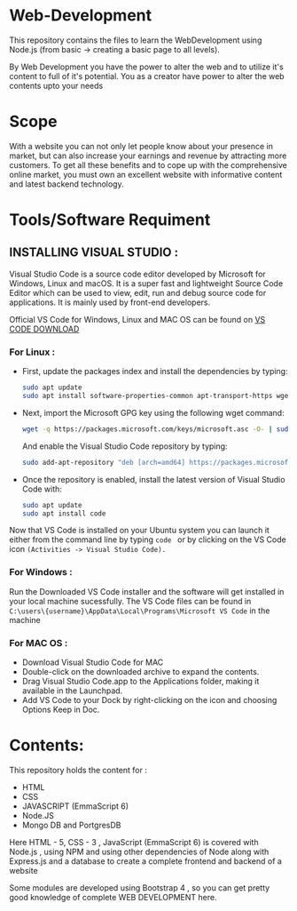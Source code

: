 # Web-Development
This repository contains the files to learn the WebDevelopment using Node.js (from basic -> creating a basic page to all levels).

By Web Development you have the power to alter the web and to utilize it's content to full of it's potential. You as a creator have power to alter the web contents upto your needs

# Scope
With a website you can not only let people know about your presence in market, but can also increase your earnings and revenue by attracting more customers. To get all these benefits and to cope up with the comprehensive online market, you must own an excellent website with informative content and latest backend technology.

# Tools/Software Requiment #
## INSTALLING VISUAL STUDIO : 
Visual Studio Code is a source code editor developed by Microsoft for Windows, Linux and macOS. It is a super fast and lightweight Source Code Editor which can be used to view, edit, run and debug source code for applications. It is mainly used by front-end developers.

Official VS Code for Windows, Linux and MAC OS can be found on [VS CODE DOWNLOAD](https://code.visualstudio.com/download)

### For Linux :
   - First, update the packages index and install the dependencies by typing:
      ```bash
      sudo apt update
      sudo apt install software-properties-common apt-transport-https wget
      ```
   - Next, import the Microsoft GPG key using the following wget command:
      ```bash
      wget -q https://packages.microsoft.com/keys/microsoft.asc -O- | sudo apt-key add -
      ```
      And enable the Visual Studio Code repository by typing:
      ```bash
      sudo add-apt-repository "deb [arch=amd64] https://packages.microsoft.com/repos/vscode stable main"
      ```
   - Once the repository is enabled, install the latest version of Visual Studio Code with:
      ```bash
      sudo apt update
      sudo apt install code
      ```
      
Now that VS Code is installed on your Ubuntu system you can launch it either from the command line by typing ```code ``` or by clicking on the VS Code icon ``` (Activities -> Visual Studio Code). ```
      
### For Windows :         
Run the Downloaded VS Code installer and the software will get installed in your local machine sucessfully. The VS Code files can be found in ```C:\users\{username}\AppData\Local\Programs\Microsoft VS Code``` in the machine

### For MAC OS : 

 - Download Visual Studio Code for MAC
 - Double-click on the downloaded archive to expand the contents.
 - Drag Visual Studio Code.app to the Applications folder, making it available in the Launchpad. 
 - Add VS Code to your Dock by right-clicking on the icon and choosing  Options  Keep in Doc.

# Contents:

This repository holds the content for :
 - HTML
 - CSS
 - JAVASCRIPT (EmmaScript 6)
 - Node.JS
 - Mongo DB and PortgresDB

Here HTML - 5, CSS - 3 , JavaScript (EmmaScript 6) is covered with Node.js , using NPM and using other dependencies of Node along with Express.js and a database to create a complete frontend and backend of a website

Some modules are developed using Bootstrap 4 , so you can get pretty good knowledge of complete WEB DEVELOPMENT here.
